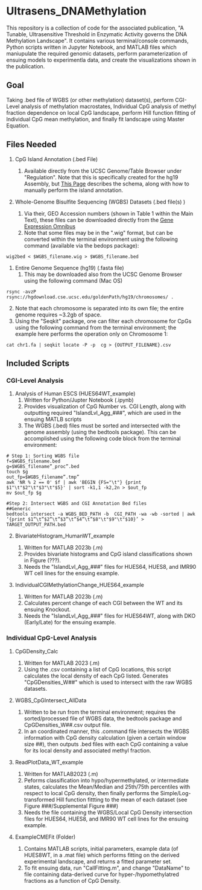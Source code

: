 # Ultrasens_DNAMethylation
This repository is a collection of code for the associated publication, "A Tunable, Ultrasensitive Threshold in Enzymatic Activity governs the DNA Methylation Landscape". It contains various terminal/console commands, Python scripts written in Jupyter Notebook, and MATLAB files which maniupulate the required genomic datasets, perform parameterization of ensuing models to experimentla data, and create the visualizations shown in the publication. 

## Goal
Taking .bed file of WGBS (or other methylation) dataset(s), perform CGI-Level analysis of methylation macrostates, Individual CpG analysis of methyl fraction dependence on local CpG landscape, perform Hill function fitting of Individual CpG mean methylation, and finally fit landscape using Master Equation.

## Files Needed
1. CpG Island Annotation (.bed File)
	1. Available directly from the UCSC Genome/Table Browser under "Regulation". Note that this is specifically created for the hg19 Assembly, but [This Page](https://genome.ucsc.edu/cgi-bin/hgTrackUi?g=cpgIslandExt) describes the schema, along with how to manually perform the island annotation.
    
1. Whole-Genome Bisulfite Sequencing (WGBS) Datasets (.bed file(s) )
   1. Via their, GEO Accession numbers (shown in Table 1 within the Main Text), these files can be downloaded directly from the [Gene Expression Omnibus](https://www.ncbi.nlm.nih.gov/geo/)
   2. Note that some files may be in the ".wig" format, but can be converted within the terminal environment using the following command (available via the bedops package):
      
```
wig2bed < $WGBS_filename.wig > $WGBS_filename.bed
```
      
1. Entire Genome Sequence (hg19) (.fasta file)
   1. This may be downloaded also from the UCSC Genome Browser using the following command (Mac OS)

```
rsync -avzP rsync://hgdownload.cse.ucsc.edu/goldenPath/hg19/chromosomes/ .
```
   2. Note that each chromosome is separated into its own file; the entire genome requires ~3.2gb of space.
   3. Using the "Seqkit" package, one can filter each chromosome for CpGs using the following command from the terminal environment; the example here performs the operation only on Chromosome 1:
```
cat chr1.fa | seqkit locate -P -p  cg > {OUTPUT_FILENAME}.csv
```

## Included Scripts
### CGI-Level Analysis
1. Analysis of Human ESCS (HUES64WT_example)
   1. Written for Python/Jupter Notebook (.ipynb)
   2. Provides visualization of CpG Number vs. CGI Length, along with outputting required "IslandLvl_Agg_###", which are used in the ensuing MATLB scripts
   3. The WGBS (.bed) files must be sorted and intersected with the genome assembly (using the bedtools package). This can be accomplished using the following code block from the terminal environment:
```
# Step 1: Sorting WGBS file
f=$WGBS_filename.bed
g=$WGBS_filename”_proc”.bed
touch $g 
out_fp=$WGBS_filename”.tmp”
awk 'NR % 2 == 0' $f | awk 'BEGIN {FS="\t"} {print $1"\t"$2"\t"$3"\t"$5}' | sort -k1,1 -k2,2n > $out_fp
mv $out_fp $g

#Step 2: Intersect WGBS and CGI Annotation Bed files
##Generic
bedtools intersect -a WGBS_BED_PATH -b  CGI_PATH -wa -wb -sorted | awk ‘{print $1”\t”$2”\t”$3”\t”$4”\t”$8"\t"$9"\t"$10}’ > TARGET_OUTPUT_PATH.bed
```

2. BivariateHistogram_HumanWT_example
   1. Written for MATLAB  2023b (.m)
   2. Provides bivariate histograms and CpG island classifications shown in Figure (???).
   3. Needs the "IslandLvl_Agg_###" files for HUES64, HUES8, and IMR90 WT cell lines for the ensuing example.

3. IndividualCGIMethylationChange_HUES64_example
   1. Written for MATLAB 2023b (.m)
   2. Calculates percent change of each CGI between the WT and its ensuing Knockout.
   3. Needs the "IslandLvl_Agg_###" files for HUES64WT, along with DKO (Early/Late) for the ensuing example.

### Individual CpG-Level Analysis
1. CpGDensity_Calc
   1. Written for MATLAB 2023 (.m)
   2. Using the .csv containing a list of CpG locations, this script calculates the local density of each CpG listed. Generates "CpGDensities_W##" which is used to intersect with the raw WGBS datasets.

2. WGBS_CpGIntersect_AllData
   1. Written to be run from the terminal environment; requires the sorted/processed file of WGBS data, the bedtools package and CpGDensities_W##.csv output file.
   2. In an coordinated manner, this .command file intersects the WGBS information with CpG density calculation (given a certain window size ##), then outputs .bed files with each CpG containing a value for its local density and associated methyl fraction.

3. ReadPlotData_WT_example
   1. Written for MATLAB2023 (.m)
   2. Peforms classification into hypo/hypermethylated, or intermediate states, calculates the Mean/Median and 25th/75th percentiles with respect to local CpG density, then finally performs the Simple/Log-transformed Hill function fittting to the mean of each dataset (see Figure ###/Supplemental Figure ###)
   3. Needs the file containing the WGBS/Local CpG Density intersection files for HUES64, HUES8, and IMR90 WT cell lines for the ensuing example.
  
4. ExampleCMEFit (Folder)
   1. Contains MATLAB scripts, initial parameters, example data (of HUES8WT, in a .mat file) which performs fitting on the derived experimental landscape, and returns a fitted parameter set.
   2. To fit ensuing data, run "CallFitting.m", and change "DataName" to file containing data-derived curve for hyper-/hypomethylatred fractions as a function of CpG Density.
